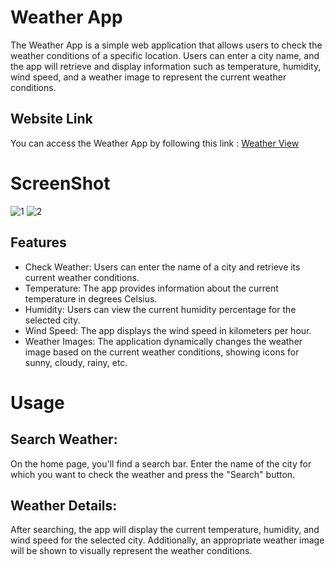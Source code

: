 # Weather App
The Weather App is a simple web application that allows users to check the weather conditions of a specific location. Users can enter a city name, and the app will retrieve and display information such as temperature, humidity, wind speed, and a weather image to represent the current weather conditions.

## Website Link
You can access the Weather App by following this link : [Weather View](https://view-weatherr.netlify.app/)

# ScreenShot
![1](https://github.com/AnkitJha13/Weather-App/assets/116744896/1eb2ffa9-6840-4216-a248-4a18705966bc)
![2](https://github.com/AnkitJha13/Weather-App/assets/116744896/573c51bd-cdab-41aa-8ee1-86184263948f)


## Features
- Check Weather: Users can enter the name of a city and retrieve its current weather conditions.
- Temperature: The app provides information about the current temperature in degrees Celsius.
- Humidity: Users can view the current humidity percentage for the selected city.
- Wind Speed: The app displays the wind speed in kilometers per hour.
- Weather Images: The application dynamically changes the weather image based on the current weather conditions, showing icons for sunny, cloudy, rainy, etc.

# Usage
## Search Weather:
On the home page, you'll find a search bar. Enter the name of the city for which you want to check the weather and press the "Search" button.

## Weather Details:
After searching, the app will display the current temperature, humidity, and wind speed for the selected city. Additionally, an appropriate weather image will be shown to visually represent the weather conditions.
